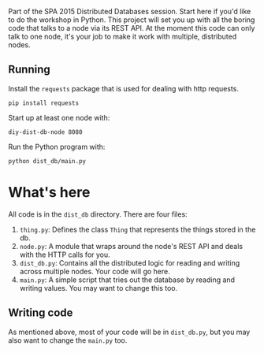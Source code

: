 Part of the SPA 2015 Distributed Databases session. Start here if you'd like
to do the workshop in Python. This project will set you up with all the
boring code that talks to a node via its REST API. At the moment this code
can only talk to one node, it's your job to make it work with multiple,
distributed nodes.

## Running

Install the `requests` package that is used for dealing with http requests.

    pip install requests

Start up at least one node with:

    diy-dist-db-node 8080

Run the Python program with:

    python dist_db/main.py

# What's here

All code is in the `dist_db` directory. There are four files:

1. `thing.py`: Defines the class `Thing` that represents the things stored
in the db.
2. `node.py`: A module that wraps around the node's REST API and deals
with the HTTP calls for you.
3. `dist_db.py`: Contains all the distributed logic for reading and writing
across multiple nodes. Your code will go here.
4. `main.py`: A simple script that tries out the database by reading and
writing values. You may want to change this too.

## Writing code

As mentioned above, most of your code will be in `dist_db.py`, but you may
also want to change the `main.py` too.
 
